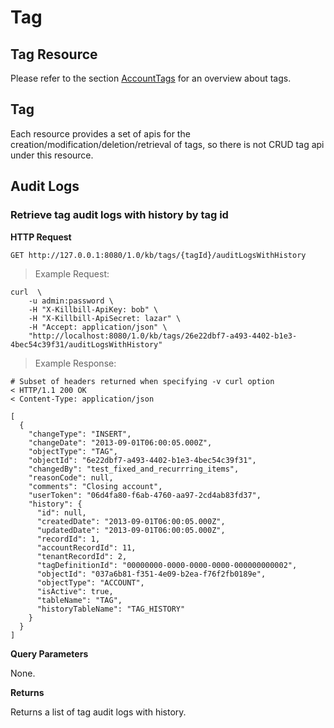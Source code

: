 # Tag

## Tag  Resource


Please refer to the section [AccountTags](https://killbill.github.io/slate/#account-tags) for an overview about tags.



## Tag

Each resource provides a set of apis for the creation/modification/deletion/retrieval of tags, so there is not CRUD tag api under this resource.



## Audit Logs

### Retrieve tag audit logs with history by tag id

**HTTP Request** 

`GET http://127.0.0.1:8080/1.0/kb/tags/{tagId}/auditLogsWithHistory`

> Example Request:

```shell
curl  \
    -u admin:password \
    -H "X-Killbill-ApiKey: bob" \
    -H "X-Killbill-ApiSecret: lazar" \
    -H "Accept: application/json" \
    "http://localhost:8080/1.0/kb/tags/26e22dbf7-a493-4402-b1e3-4bec54c39f31/auditLogsWithHistory"

```
> Example Response:

```shell
# Subset of headers returned when specifying -v curl option
< HTTP/1.1 200 OK
< Content-Type: application/json

[
  {
    "changeType": "INSERT",
    "changeDate": "2013-09-01T06:00:05.000Z",
    "objectType": "TAG",
    "objectId": "6e22dbf7-a493-4402-b1e3-4bec54c39f31",
    "changedBy": "test_fixed_and_recurrring_items",
    "reasonCode": null,
    "comments": "Closing account",
    "userToken": "06d4fa80-f6ab-4760-aa97-2cd4ab83fd37",
    "history": {
      "id": null,
      "createdDate": "2013-09-01T06:00:05.000Z",
      "updatedDate": "2013-09-01T06:00:05.000Z",
      "recordId": 1,
      "accountRecordId": 11,
      "tenantRecordId": 2,
      "tagDefinitionId": "00000000-0000-0000-0000-000000000002",
      "objectId": "037a6b81-f351-4e09-b2ea-f76f2fb0189e",
      "objectType": "ACCOUNT",
      "isActive": true,
      "tableName": "TAG",
      "historyTableName": "TAG_HISTORY"
    }
  }
]

```

**Query Parameters**

None.

**Returns**
    
Returns a list of tag audit logs with history.
